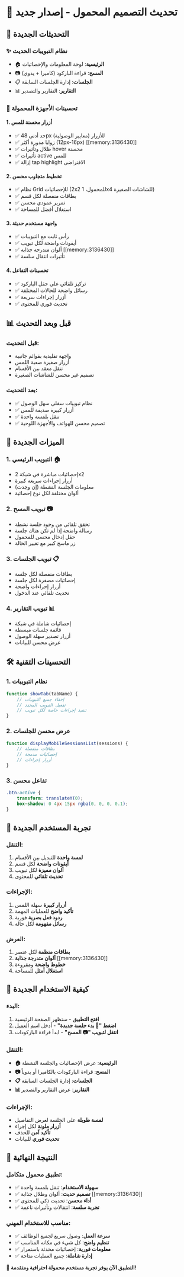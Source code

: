 # 📱 تحديث التصميم المحمول - إصدار جديد

## 🎨 التحديثات الجديدة

### ✨ نظام التبويبات الحديث
- 🏠 **الرئيسية**: لوحة المعلومات والإحصائيات
- 📷 **المسح**: قراءة الباركود (كاميرا + يدوي)
- 📋 **الجلسات**: إدارة الجلسات السابقة
- 📊 **التقارير**: التقارير والتصدير

### 🎯 تحسينات الأجهزة المحمولة

#### 1. **أزرار محسنة للمس**
- ✅ حد أدنى 48px للأزرار (معايير الوصولية)
- ✅ زوايا مدورة أكثر (12px-16px) [[memory:3136430]]
- ✅ ظلال وتأثيرات hover محسنة
- ✅ تأثيرات active للمس
- ✅ إزالة tap highlight الافتراضي

#### 2. **تخطيط متجاوب محسن**
- ✅ نظام Grid للإحصائيات (2x2 للمحمول، 1x4 للشاشات الصغيرة)
- ✅ بطاقات منفصلة لكل قسم
- ✅ تمرير عمودي محسن
- ✅ استغلال أفضل للمساحة

#### 3. **واجهة مستخدم حديثة**
- ✅ رأس ثابت مع التبويبات
- ✅ أيقونات واضحة لكل تبويب
- ✅ ألوان متدرجة جذابة [[memory:3136430]]
- ✅ تأثيرات انتقال سلسة

#### 4. **تحسينات التفاعل**
- ✅ تركيز تلقائي على حقل الباركود
- ✅ رسائل واضحة للحالات المختلفة
- ✅ أزرار إجراءات سريعة
- ✅ تحديث فوري للمحتوى

## 📊 قبل وبعد التحديث

### قبل التحديث:
- واجهة تقليدية بقوائم جانبية
- أزرار صغيرة صعبة اللمس
- تنقل معقد بين الأقسام
- تصميم غير محسن للشاشات الصغيرة

### بعد التحديث:
- ✅ نظام تبويبات سفلي سهل الوصول
- ✅ أزرار كبيرة صديقة للمس
- ✅ تنقل بلمسة واحدة
- ✅ تصميم محسن للهواتف والأجهزة اللوحية

## 🎯 الميزات الجديدة

### 1. **التبويب الرئيسي** 🏠
- إحصائيات مباشرة في شبكة 2x2
- أزرار إجراءات سريعة كبيرة
- معلومات الجلسة النشطة (إن وجدت)
- ألوان مختلفة لكل نوع إحصائية

### 2. **تبويب المسح** 📷
- تحقق تلقائي من وجود جلسة نشطة
- رسالة واضحة إذا لم تكن هناك جلسة
- حقل إدخال محسن للمحمول
- زر ماسح كبير مع تغيير الحالة

### 3. **تبويب الجلسات** 📋
- بطاقات منفصلة لكل جلسة
- إحصائيات مصغرة لكل جلسة
- أزرار إجراءات واضحة
- تحديث تلقائي عند الدخول

### 4. **تبويب التقارير** 📊
- إحصائيات شاملة في شبكة
- قائمة جلسات مبسطة
- أزرار تصدير سهلة الوصول
- عرض محسن للبيانات

## 🛠️ التحسينات التقنية

### 1. **نظام التبويبات**
```javascript
function showTab(tabName) {
    // إخفاء جميع التبويبات
    // تفعيل التبويب المحدد
    // تنفيذ إجراءات خاصة لكل تبويب
}
```

### 2. **عرض محسن للجلسات**
```javascript
function displayMobileSessionsList(sessions) {
    // بطاقات منفصلة
    // إحصائيات مدمجة
    // أزرار إجراءات
}
```

### 3. **تفاعل محسن**
```css
.btn:active {
    transform: translateY(0);
    box-shadow: 0 4px 15px rgba(0, 0, 0, 0.1);
}
```

## 📱 تجربة المستخدم الجديدة

### التنقل:
1. **لمسة واحدة** للتبديل بين الأقسام
2. **أيقونات واضحة** لكل قسم
3. **ألوان مميزة** لكل تبويب
4. **تحديث تلقائي** للمحتوى

### الإجراءات:
1. **أزرار كبيرة** سهلة اللمس
2. **تأكيد واضح** للعمليات المهمة
3. **ردود فعل بصرية** فورية
4. **رسائل مفهومة** لكل حالة

### العرض:
1. **بطاقات منظمة** لكل عنصر
2. **ألوان متدرجة جذابة** [[memory:3136430]]
3. **خطوط واضحة** ومقروءة
4. **استغلال أمثل** للمساحة

## 🔧 كيفية الاستخدام الجديدة

### البدء:
1. **افتح التطبيق** - ستظهر الصفحة الرئيسية
2. **اضغط "🚀 بدء جلسة جديدة"** - أدخل اسم العميل
3. **انتقل لتبويب "📷 المسح"** - ابدأ قراءة الباركودات

### التنقل:
- **🏠 الرئيسية**: عرض الإحصائيات والجلسة النشطة
- **📷 المسح**: قراءة الباركودات بالكاميرا أو يدوياً
- **📋 الجلسات**: إدارة الجلسات السابقة
- **📊 التقارير**: عرض التقارير والتصدير

### الإجراءات:
- **لمسة طويلة** على الجلسة لعرض التفاصيل
- **أزرار ملونة** لكل إجراء
- **تأكيد آمن** للحذف
- **تحديث فوري** للبيانات

## 🎉 النتيجة النهائية

### تطبيق محمول متكامل:
- ✅ **سهولة الاستخدام**: تنقل بلمسة واحدة
- ✅ **تصميم حديث**: ألوان وظلال جذابة [[memory:3136430]]
- ✅ **أداء محسن**: تحديث ذكي للمحتوى
- ✅ **تجربة سلسة**: انتقالات وتأثيرات ناعمة

### مناسب للاستخدام المهني:
- ✅ **سرعة العمل**: وصول سريع لجميع الوظائف
- ✅ **تنظيم واضح**: كل شيء في مكانه المناسب
- ✅ **معلومات فورية**: إحصائيات محدثة باستمرار
- ✅ **إدارة شاملة**: جميع العمليات متاحة

**🎯 التطبيق الآن يوفر تجربة مستخدم محمولة احترافية ومتقدمة!**
